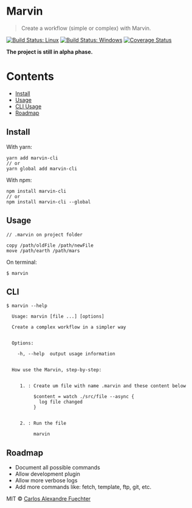 # Marvin

> Create a workflow (simple or complex) with Marvin.

[![Build Status: Linux](https://travis-ci.org/marvin-js/marvin.svg?branch=master)](https://travis-ci.org/marvin-js/marvin)
[![Build Status: Windows](https://ci.appveyor.com/api/projects/status/fp3rxxadd0ss2vn5?svg=true)](https://ci.appveyor.com/project/alexandref93/marvin-yxg1f)
[![Coverage Status](https://coveralls.io/repos/github/marvin-js/marvin/badge.svg?branch=master)](https://coveralls.io/github/marvin-js/marvin?branch=master)

**The project is still in alpha phase.**

# Contents

- [Install](#install)
- [Usage](#usage)
- [CLI Usage](#cli)
- [Roadmap](#roadmap)

## Install

With yarn:

```
yarn add marvin-cli
// or
yarn global add marvin-cli
````

With npm:

```
npm install marvin-cli
// or
npm install marvin-cli --global
```

## Usage

```
// .marvin on project folder

copy /path/oldFile /path/newFile
move /path/earth /path/mars
```

On terminal:
```
$ marvin
```

## CLI

```shellscript
$ marvin --help

  Usage: marvin [file ...] [options]

  Create a complex workflow in a simpler way


  Options:

    -h, --help  output usage information


  How use the Marvin, step-by-step:


     1. : Create um file with name .marvin and these content below

          $content = watch ./src/file --async {
            log file changed
          }


     2. : Run the file

          marvin
```

## Roadmap

- Document all possible commands
- Allow development plugin
- Allow more verbose logs
- Add more commands like: fetch, template, ftp, git, etc.


MIT © [Carlos Alexandre Fuechter](https://github.com/alexandref93)

